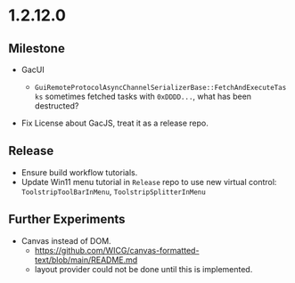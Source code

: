 # 1.2.12.0

## Milestone

- GacUI
  - `GuiRemoteProtocolAsyncChannelSerializerBase::FetchAndExecuteTasks` sometimes fetched tasks with `0xDDDD...`, what has been destructed?

- Fix License about GacJS, treat it as a release repo.

## Release

- Ensure build workflow tutorials.
- Update Win11 menu tutorial in `Release` repo to use new virtual control: `ToolstripToolBarInMenu`, `ToolstripSplitterInMenu`

## Further Experiments

- Canvas instead of DOM.
  - https://github.com/WICG/canvas-formatted-text/blob/main/README.md
  - layout provider could not be done until this is implemented.
